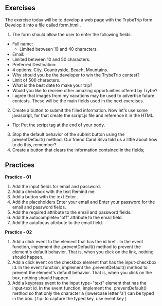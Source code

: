 ## Exercises

The exercise today will be to develop a web page with the TrybeTrip form. Develop it into a file called form.html .
1. The form should allow the user to enter the following fields:
* Full name:
	* Limited between 10 and 40 characters.
* Email:
 * Limited between 10 and 50 characters.
* Preferred Destination:
 * 4 options: City, Countryside, Beach, Mountains.
* Why should you be the developer to win the TrybeTrip contest?
 * Limit of 500 characters.
* What is the best date to make your trip?
* Would you like to receive other amazing opportunities offered by Trybe?
* I agree that images from my vacations may be used to advertise future contests.
These will be the main fields used in the next exercises.
2. Create a button to submit the filled information.
Now let's use some javascript, for that create the script.js file and reference it in the HTML.
* Tip: Put the script tag at the end of your body.
3. Stop the default behavior of the submit button using the preventDefault() method. Our friend Carol Silva told us a little about how to do this, remember?
4. Create a button that clears the information contained in the fields;

## Practices

**Practice - 01**
1. Add the input fields for email and password.
2. Add a checkbox with the text Remind me.
3. Add a button with the text Enter .
4. Add the placeholders Enter your email and Enter your password for the email and password fields.
5. Add the required attribute to the email and password fields.
6. Add the autocomplete="off" attribute to the email field.
7. Add the autofocus attribute to the email field.

**Practice - 02**
1. Add a click event to the element that has the id href . In the event function, implement the .preventDefault() method to prevent the element's default behavior. That is, when you click on the link, nothing should happen.
2. Add a click event on the checkbox element that has the input-checkbox id. In the event function, implement the .preventDefault() method to prevent the element's default behavior. That is, when you click on the box, nothing should happen.
3. Add a keypress event to the input type="text" element that has the input-text id. In the event function, implement the .preventDefault() method so that only the character a (lowercase letter 'a') can be typed in the box. ( tip: to capture the typed key, use event.key )
